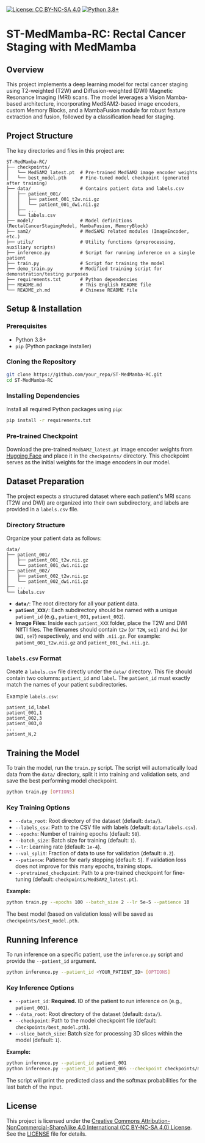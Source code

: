 [![License: CC BY-NC-SA 4.0](https://img.shields.io/badge/License-CC%20BY--NC--SA%204.0-lightgrey.svg)](https://creativecommons.org/licenses/by-nc-sa/4.0/)
[![Python 3.8+](https://img.shields.io/badge/Python-3.8%2B-blue.svg)](https://www.python.org/)

# ST-MedMamba-RC: Rectal Cancer Staging with MedMamba

## Overview

This project implements a deep learning model for rectal cancer staging using T2-weighted (T2W) and Diffusion-weighted (DWI) Magnetic Resonance Imaging (MRI) scans. The model leverages a Vision Mamba-based architecture, incorporating MedSAM2-based image encoders, custom Memory Blocks, and a MambaFusion module for robust feature extraction and fusion, followed by a classification head for staging.

## Project Structure

The key directories and files in this project are:

```
ST-MedMamba-RC/
├── checkpoints/
│   └── MedSAM2_latest.pt  # Pre-trained MedSAM2 image encoder weights
│   └── best_model.pth     # Fine-tuned model checkpoint (generated after training)
├── data/                  # Contains patient data and labels.csv
│   ├── patient_001/
│   │   ├── patient_001_t2w.nii.gz
│   │   └── patient_001_dwi.nii.gz
│   ├── ...
│   └── labels.csv
├── model/                 # Model definitions (RectalCancerStagingModel, MambaFusion, MemoryBlock)
├── sam2/                  # MedSAM2 related modules (ImageEncoder, etc.)
├── utils/                 # Utility functions (preprocessing, auxiliary scripts)
├── inference.py           # Script for running inference on a single patient
├── train.py               # Script for training the model
├── demo_train.py          # Modified training script for demonstration/testing purposes
├── requirements.txt       # Python dependencies
├── README.md              # This English README file
└── README_zh.md           # Chinese README file
```

## Setup & Installation

### Prerequisites

*   Python 3.8+
*   `pip` (Python package installer)

### Cloning the Repository

```bash
git clone https://github.com/your_repo/ST-MedMamba-RC.git
cd ST-MedMamba-RC
```

### Installing Dependencies

Install all required Python packages using `pip`:

```bash
pip install -r requirements.txt
```

### Pre-trained Checkpoint

Download the pre-trained `MedSAM2_latest.pt` image encoder weights from [Hugging Face](https://huggingface.co/wanglab/MedSAM2) and place it in the `checkpoints/` directory. This checkpoint serves as the initial weights for the image encoders in our model.

## Dataset Preparation

The project expects a structured dataset where each patient's MRI scans (T2W and DWI) are organized into their own subdirectory, and labels are provided in a `labels.csv` file.

### Directory Structure

Organize your patient data as follows:

```
data/
├── patient_001/
│   ├── patient_001_t2w.nii.gz
│   └── patient_001_dwi.nii.gz
├── patient_002/
│   ├── patient_002_t2w.nii.gz
│   └── patient_002_dwi.nii.gz
├── ...
└── labels.csv
```

*   **`data/`**: The root directory for all your patient data.
*   **`patient_XXX/`**: Each subdirectory should be named with a unique `patient_id` (e.g., `patient_001`, `patient_002`).
*   **Image Files**: Inside each `patient_XXX` folder, place the T2W and DWI NIfTI files. The filenames should contain `t2w` (or `T2W`, `se1`) and `dwi` (or `DWI`, `se7`) respectively, and end with `.nii.gz`. For example: `patient_001_t2w.nii.gz` and `patient_001_dwi.nii.gz`.

### `labels.csv` Format

Create a `labels.csv` file directly under the `data/` directory. This file should contain two columns: `patient_id` and `label`. The `patient_id` must exactly match the names of your patient subdirectories.

Example `labels.csv`:

```csv
patient_id,label
patient_001,1
patient_002,3
patient_003,0
...
patient_N,2
```

## Training the Model

To train the model, run the `train.py` script. The script will automatically load data from the `data/` directory, split it into training and validation sets, and save the best performing model checkpoint.

```bash
python train.py [OPTIONS]
```

### Key Training Options

*   `--data_root`: Root directory of the dataset (default: `data/`).
*   `--labels_csv`: Path to the CSV file with labels (default: `data/labels.csv`).
*   `--epochs`: Number of training epochs (default: `50`).
*   `--batch_size`: Batch size for training (default: `1`).
*   `--lr`: Learning rate (default: `1e-4`).
*   `--val_split`: Fraction of data to use for validation (default: `0.2`).
*   `--patience`: Patience for early stopping (default: `5`). If validation loss does not improve for this many epochs, training stops.
*   `--pretrained_checkpoint`: Path to a pre-trained checkpoint for fine-tuning (default: `checkpoints/MedSAM2_latest.pt`).

**Example:**

```bash
python train.py --epochs 100 --batch_size 2 --lr 5e-5 --patience 10
```

The best model (based on validation loss) will be saved as `checkpoints/best_model.pth`.

## Running Inference

To run inference on a specific patient, use the `inference.py` script and provide the `--patient_id` argument.

```bash
python inference.py --patient_id <YOUR_PATIENT_ID> [OPTIONS]
```

### Key Inference Options

*   `--patient_id`: **Required.** ID of the patient to run inference on (e.g., `patient_001`).
*   `--data_root`: Root directory of the dataset (default: `data/`).
*   `--checkpoint`: Path to the model checkpoint file (default: `checkpoints/best_model.pth`).
*   `--slice_batch_size`: Batch size for processing 3D slices within the model (default: `1`).

**Example:**

```bash
python inference.py --patient_id patient_001
python inference.py --patient_id patient_005 --checkpoint checkpoints/my_custom_model.pth
```

The script will print the predicted class and the softmax probabilities for the last batch of the input.

## License

This project is licensed under the [Creative Commons Attribution-NonCommercial-ShareAlike 4.0 International (CC BY-NC-SA 4.0) License](https://creativecommons.org/licenses/by-nc-sa/4.0/). See the [LICENSE](LICENSE) file for details.
